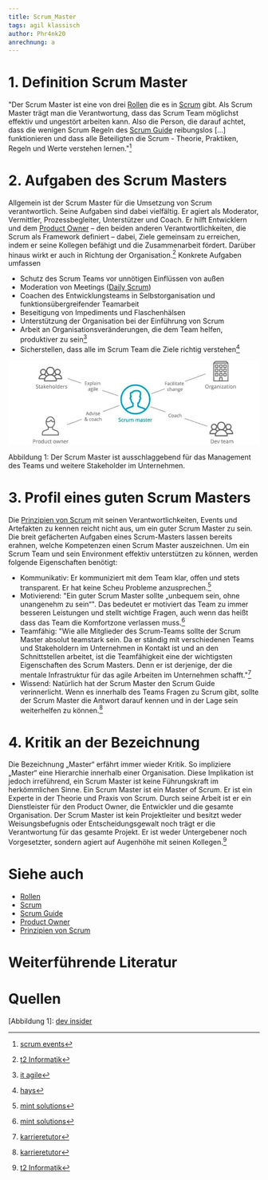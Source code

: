 ```yaml
---
title: Scrum_Master
tags: agil klassisch
author: Phr4nk20
anrechnung: a
---
```


# 1.	Definition Scrum Master

"Der Scrum Master ist eine von drei [Rollen](Rollen_Scrum.md) die es in [Scrum](Scrum.md) gibt. Als Scrum Master trägt man die Verantwortung, dass das Scrum Team möglichst effektiv und ungestört arbeiten kann. Also die Person, die darauf achtet, dass die wenigen Scrum Regeln des [Scrum Guide](Scrum_Guide.md) reibungslos [...] funktionieren und dass alle Beteiligten die Scrum - Theorie, Praktiken, Regeln und Werte verstehen lernen."[^1]

# 2. Aufgaben des Scrum Masters

Allgemein ist der Scrum Master für die Umsetzung von Scrum verantwortlich. Seine Aufgaben sind dabei vielfältig. Er agiert als Moderator, Vermittler, Prozessbegleiter, Unterstützer und Coach. Er hilft Entwicklern und dem [Product Owner](Product_Owner.md) – den beiden anderen Verantwortlichkeiten, die Scrum als Framework definiert – dabei, Ziele gemeinsam zu erreichen, indem er seine Kollegen befähigt und die Zusammenarbeit fördert. Darüber hinaus wirkt er auch in Richtung der Organisation.[^2] Konkrete Aufgaben umfassen
*	Schutz des Scrum Teams vor unnötigen Einflüssen von außen
*	Moderation von Meetings ([Daily Scrum](Daily_Scrum.md))
*	Coachen des Entwicklungsteams in Selbstorganisation und funktionsübergreifender Teamarbeit
*	Beseitigung von Impediments und Flaschenhälsen
*	Unterstützung der Organisation bei der Einführung von Scrum
*	Arbeit an Organisationsveränderungen, die dem Team helfen, produktiver zu sein[^3]
*	Sicherstellen, dass alle im Scrum Team die Ziele richtig verstehen[^6]

![Abbildung 1](Scrum_Master/Aufgaben_des_Scrum_Masters.jpg) 

Abbildung 1: Der Scrum Master ist ausschlaggebend für das Management des Teams und weitere Stakeholder im Unternehmen.

# 3.	Profil eines guten Scrum Masters

Die [Prinzipien von Scrum](Scrum_Priciples.md) mit seinen Verantwortlichkeiten, Events und Artefakten zu kennen reicht nicht aus, um ein guter Scrum Master zu sein. Die breit gefächerten Aufgaben eines Scrum-Masters lassen bereits erahnen, welche Kompetenzen einen Scrum Master auszeichnen. Um  ein  Scrum  Team  und  sein  Environment  effektiv  unterstützen  zu  können,  werden  folgende Eigenschaften benötigt: 


*	Kommunikativ:
Er kommuniziert mit dem Team klar, offen und stets transparent. Er hat keine Scheu Probleme anzusprechen.[^4]
*	Motivierend:
"Ein guter Scrum Master sollte „unbequem sein, ohne unangenehm zu sein“". Das bedeutet er motiviert das Team zu immer besseren Leistungen und stellt wichtige Fragen, auch wenn das heißt dass das Team die Komfortzone verlassen muss.[^4]
*	Teamfähig:
"Wie alle Mitglieder des Scrum-Teams sollte der Scrum Master absolut teamstark sein. Da er ständig mit verschiedenen Teams und Stakeholdern im Unternehmen in Kontakt ist und an den Schnittstellen arbeitet, ist die Teamfähigkeit eine der wichtigsten Eigenschaften des Scrum Masters. Denn er ist derjenige, der die mentale Infrastruktur für das agile Arbeiten im Unternehmen schafft."[^5]
*	Wissend: 
Natürlich hat der Scrum Master den Scrum Guide verinnerlicht. Wenn es innerhalb des Teams Fragen zu Scrum gibt, sollte der Scrum Master die Antwort darauf kennen und in der Lage sein weiterhelfen zu können.[^5]




# 4.	Kritik an der Bezeichnung

Die Bezeichnung „Master“ erfährt immer wieder Kritik. So impliziere „Master“ eine Hierarchie innerhalb einer Organisation. Diese Implikation ist jedoch irreführend, ein Scrum Master ist keine Führungskraft im herkömmlichen Sinne. Ein Scrum Master ist ein Master of Scrum. Er ist ein Experte in der Theorie und Praxis von Scrum. Durch seine Arbeit ist er ein Dienstleister für den Product Owner, die Entwickler und die gesamte Organisation. Der Scrum Master ist kein Projektleiter und besitzt weder Weisungsbefugnis oder Entscheidungsgewalt noch trägt er die Verantwortung für das gesamte Projekt. Er ist weder Untergebener noch Vorgesetzter, sondern agiert auf Augenhöhe mit seinen Kollegen.[^2] 


# Siehe auch

*	[Rollen](Rollen_Scrum.md)
*	[Scrum](Scrum.md)
* [Scrum Guide](Scrum_Guide.md)
*	[Product Owner](Product_Owner.md)
*	[Prinzipien von Scrum](Scrum_Priciples.md)


# Weiterführende Literatur



# Quellen

[^1]: [scrum events](https://www.scrum-events.de/was-sind-die-aufgaben-des-scrum-masters.html)
[^2]: [t2 Informatik](https://t2informatik.de/wissen-kompakt/scrum-master/)
[^3]: [it agile](https://www.it-agile.de/agiles-wissen/scrum/was-macht-der-scrum-master-den-ganzen-tag/)
[^4]: [mint solutions](https://www.mint-solutions.de/mint-blog/agilitaet/scrum-master-umfrage-2/)
[^5]: [karrieretutor](https://blog.karrieretutor.de/gefragte-berufe/scrum-master/)
[^6]: [hays](https://www.hays.de/jobprofile/scrum-master)

[Abbildung 1]: [dev insider](https://www.dev-insider.de/5-gruende-warum-scrum-und-agile-scheitern-a-814640/)
